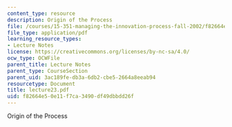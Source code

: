 ```yaml
---
content_type: resource
description: Origin of the Process
file: /courses/15-351-managing-the-innovation-process-fall-2002/f82664e50e11f7ca3490df49dbbdd26f_lecture23.pdf
file_type: application/pdf
learning_resource_types:
- Lecture Notes
license: https://creativecommons.org/licenses/by-nc-sa/4.0/
ocw_type: OCWFile
parent_title: Lecture Notes
parent_type: CourseSection
parent_uid: 3ac189fe-db3a-6db2-cbe5-2664a8eeab94
resourcetype: Document
title: lecture23.pdf
uid: f82664e5-0e11-f7ca-3490-df49dbbdd26f
---
```

Origin of the Process
